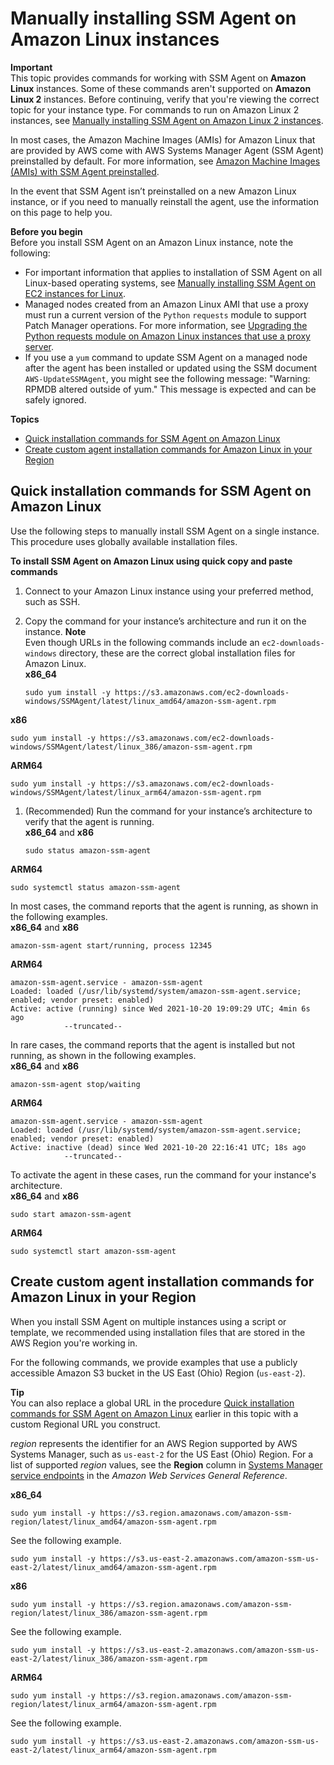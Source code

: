 # Manually installing SSM Agent on Amazon Linux instances<a name="agent-install-al"></a>

**Important**  
This topic provides commands for working with SSM Agent on **Amazon Linux** instances\. Some of these commands aren't supported on **Amazon Linux 2** instances\. Before continuing, verify that you're viewing the correct topic for your instance type\. For commands to run on Amazon Linux 2 instances, see [Manually installing SSM Agent on Amazon Linux 2 instances](agent-install-al2.md)\.

In most cases, the Amazon Machine Images \(AMIs\) for Amazon Linux that are provided by AWS come with AWS Systems Manager Agent \(SSM Agent\) preinstalled by default\. For more information, see [Amazon Machine Images \(AMIs\) with SSM Agent preinstalled](ami-preinstalled-agent.md)\.

In the event that SSM Agent isn’t preinstalled on a new Amazon Linux instance, or if you need to manually reinstall the agent, use the information on this page to help you\.

**Before you begin**  
Before you install SSM Agent on an Amazon Linux instance, note the following: 
+ For important information that applies to installation of SSM Agent on all Linux\-based operating systems, see [Manually installing SSM Agent on EC2 instances for Linux](sysman-manual-agent-install.md)\.
+ Managed nodes created from an Amazon Linux AMI that use a proxy must run a current version of the `Python` `requests` module to support Patch Manager operations\. For more information, see [Upgrading the Python requests module on Amazon Linux instances that use a proxy server](sysman-proxy-with-ssm-agent-al-python-requests.md)\.
+ If you use a `yum` command to update SSM Agent on a managed node after the agent has been installed or updated using the SSM document `AWS-UpdateSSMAgent`, you might see the following message: "Warning: RPMDB altered outside of yum\." This message is expected and can be safely ignored\.

**Topics**
+ [Quick installation commands for SSM Agent on Amazon Linux](#quick-install-al)
+ [Create custom agent installation commands for Amazon Linux in your Region](#custom-url-al)

## Quick installation commands for SSM Agent on Amazon Linux<a name="quick-install-al"></a>

Use the following steps to manually install SSM Agent on a single instance\. This procedure uses globally available installation files\. 

**To install SSM Agent on Amazon Linux using quick copy and paste commands**

1. Connect to your Amazon Linux instance using your preferred method, such as SSH\.

1. Copy the command for your instance’s architecture and run it on the instance\.
**Note**  
Even though URLs in the following commands include an `ec2-downloads-windows` directory, these are the correct global installation files for Amazon Linux\.   
**x86\_64**  

   ```
   sudo yum install -y https://s3.amazonaws.com/ec2-downloads-windows/SSMAgent/latest/linux_amd64/amazon-ssm-agent.rpm
   ```  
**x86**  

   ```
   sudo yum install -y https://s3.amazonaws.com/ec2-downloads-windows/SSMAgent/latest/linux_386/amazon-ssm-agent.rpm
   ```  
**ARM64**  

   ```
   sudo yum install -y https://s3.amazonaws.com/ec2-downloads-windows/SSMAgent/latest/linux_arm64/amazon-ssm-agent.rpm
   ```

1. \(Recommended\) Run the command for your instance’s architecture to verify that the agent is running\.  
**x86\_64** and **x86**  

   ```
   sudo status amazon-ssm-agent
   ```  
**ARM64**  

   ```
   sudo systemctl status amazon-ssm-agent
   ```

   In most cases, the command reports that the agent is running, as shown in the following examples\.  
**x86\_64** and **x86**  

   ```
   amazon-ssm-agent start/running, process 12345
   ```  
**ARM64**  

   ```
   amazon-ssm-agent.service - amazon-ssm-agent
   Loaded: loaded (/usr/lib/systemd/system/amazon-ssm-agent.service; enabled; vendor preset: enabled)
   Active: active (running) since Wed 2021-10-20 19:09:29 UTC; 4min 6s ago
               --truncated--
   ```

   In rare cases, the command reports that the agent is installed but not running, as shown in the following examples\.  
**x86\_64** and **x86**  

   ```
   amazon-ssm-agent stop/waiting
   ```  
**ARM64**  

   ```
   amazon-ssm-agent.service - amazon-ssm-agent
   Loaded: loaded (/usr/lib/systemd/system/amazon-ssm-agent.service; enabled; vendor preset: enabled)
   Active: inactive (dead) since Wed 2021-10-20 22:16:41 UTC; 18s ago
               --truncated--
   ```

   To activate the agent in these cases, run the command for your instance's architecture\.  
**x86\_64** and **x86**  

   ```
   sudo start amazon-ssm-agent
   ```  
**ARM64**  

   ```
   sudo systemctl start amazon-ssm-agent
   ```

## Create custom agent installation commands for Amazon Linux in your Region<a name="custom-url-al"></a>

When you install SSM Agent on multiple instances using a script or template, we recommended using installation files that are stored in the AWS Region you're working in\. 

For the following commands, we provide examples that use a publicly accessible Amazon S3 bucket in the US East \(Ohio\) Region \(`us-east-2`\)\. 

**Tip**  
You can also replace a global URL in the procedure [Quick installation commands for SSM Agent on Amazon Linux](#quick-install-al) earlier in this topic with a custom Regional URL you construct\.

*region* represents the identifier for an AWS Region supported by AWS Systems Manager, such as `us-east-2` for the US East \(Ohio\) Region\. For a list of supported *region* values, see the **Region** column in [Systems Manager service endpoints](https://docs.aws.amazon.com/general/latest/gr/ssm.html#ssm_region) in the *Amazon Web Services General Reference*\.

**x86\_64**  

```
sudo yum install -y https://s3.region.amazonaws.com/amazon-ssm-region/latest/linux_amd64/amazon-ssm-agent.rpm
```
See the following example\.  

```
sudo yum install -y https://s3.us-east-2.amazonaws.com/amazon-ssm-us-east-2/latest/linux_amd64/amazon-ssm-agent.rpm
```

**x86**  

```
sudo yum install -y https://s3.region.amazonaws.com/amazon-ssm-region/latest/linux_386/amazon-ssm-agent.rpm
```
See the following example\.  

```
sudo yum install -y https://s3.us-east-2.amazonaws.com/amazon-ssm-us-east-2/latest/linux_386/amazon-ssm-agent.rpm
```

**ARM64**  

```
sudo yum install -y https://s3.region.amazonaws.com/amazon-ssm-region/latest/linux_arm64/amazon-ssm-agent.rpm
```
See the following example\.  

```
sudo yum install -y https://s3.us-east-2.amazonaws.com/amazon-ssm-us-east-2/latest/linux_arm64/amazon-ssm-agent.rpm
```